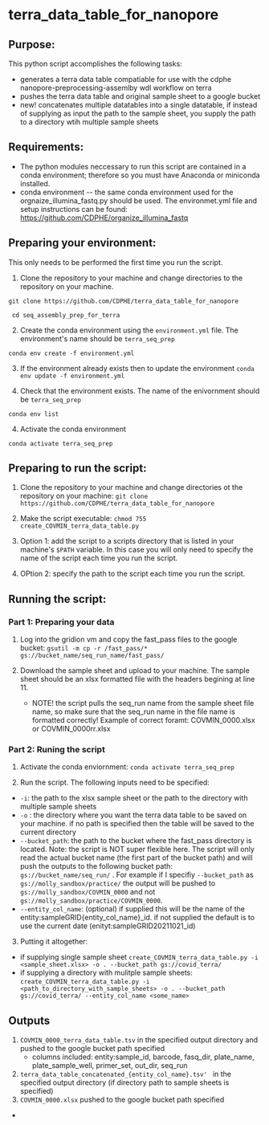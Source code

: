 # terra_data_table_for_nanopore

## Purpose:
This python script accomplishes the following tasks:
- generates a terra data table compatiable for use with the cdphe nanopore-preprocessing-assemlby wdl workflow on terra
- pushes the terra data table and original sample sheet to a google bucket
- new! concatenates multiple datatables into a single datatable, if instead of supplying as input the path to the sample sheet, you supply the path to a directory wtih multiple sample sheets

## Requirements:
- The python modules neccessary to run this script are contained in a conda environment; therefore so you must have Anaconda or miniconda installed.
- conda environment -- the same conda environment used for the orgnaize_illumina_fastq.py should be used. The environmet.yml file and setup instructions can be found: https://github.com/CDPHE/organize_illumina_fastq

## Preparing your environment:
This only needs to be performed the first time you run the script.
1. Clone the repository to your machine and change directories to the repository on your machine.

``git clone https://github.com/CDPHE/terra_data_table_for_nanopore``

`` cd seq_assembly_prep_for_terra``

2. Create the conda environment using the ```environment.yml``` file. The environment's name should be ```terra_seq_prep```

``conda env create -f environment.yml``

3. If the environment already exists then to update the environment
``conda env update -f environment.yml``

3. Check that the environment exists. The name of the enivornment should be `terra_seq_prep`

``conda env list``

4. Activate the conda environment

``conda activate terra_seq_prep``

## Preparing to run the script:
1. Clone the repository to your machine and change directories ot the repository on your machine:
``git clone https://github.com/CDPHE/terra_data_table_for_nanopore``

2. Make the script executable:
``chmod 755 create_COVMIN_terra_data_table.py``

3. Option 1: add the script to a scripts directory that is listed in your machine's ``$PATH`` variable. In this case you will only need to specify the name of the script each time you run the script.

4. OPtion 2: specify the path to the script each time you run the script.

## Running the script:
### Part 1: Preparing your data
1. Log into the gridion vm and copy the fast_pass files to the google bucket:
``gsutil -m cp -r /fast_pass/* gs://bucket_name/seq_run_name/fast_pass/ ``

2. Download the sample sheet and upload to your machine. The sample sheet should be an xlsx formatted file with the headers begining at line 11.
    - NOTE! the script pulls the seq_run name from the sample sheet file name, so make sure that the seq_run name in the file name is formatted correctly! Example of correct foramt: COVMIN_0000.xlsx or COVMIN_0000rr.xlsx

### Part 2: Runing the script
1. Activate the conda enviornment:
``conda activate terra_seq_prep``

2. Run the script. The following inputs need to be specified:
  - ``-i``: the path to the xlsx sample sheet or the path to the directory with multiple sample sheets
  - ``-o`` : the directory where you want the terra data table to be saved on your machine. if no path is specified then the table will be saved to the current directory
  - ``--bucket_path``: the path to the bucket where the fast_pass directory is located. Note: the script is NOT super flexible here. The script will only read the actual bucket name (the first part of the bucket path) and will push the outputs to the following bucket path: ``gs://bucket_name/seq_run/`` . For example if I specifiy ``--bucket_path`` as ``gs://molly_sandbox/practice/`` the output will be pushed to ``gs://molly_sandbox/COVMIN_0000`` and not ``gs://molly_sandbox/practice/COVMIN_0000``.
  - ``--entity_col_name``: (optional) if supplied this will be the name of the entity:sampleGRID{entity_col_name}_id. if not supplied the default is to use the current date (enityt:sampleGRID20211021_id)

3. Putting it altogether:
  - if supplying single sample sheet
``create_COVMIN_terra_data_table.py -i <sample_sheet.xlsx> -o . --bucket_path gs://covid_terra/ ``
  - if supplying a directory with mulitple sample sheets:
  ``create_COVMIN_terra_data_table.py -i <path_to_directory_with_sample_sheets> -o . --bucket_path gs://covid_terra/ --entity_col_name <some_name>``

## Outputs
1. ``COVMIN_0000_terra_data_table.tsv`` in the specified output directory and pushed to the google bucket path specified
    - columns included: entity:sample_id, barcode, fasq_dir, plate_name, plate_sample_well, primer_set, out_dir, seq_run
2. ``terra_data_table_concatenated_{entity_col_name}.tsv' `` in the specified output directory (if directory path to sample sheets is specified)
3. ``COVMIN_0000.xlsx`` pushed to the google bucket path specified

-
